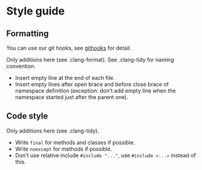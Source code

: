 # Style guide

## Formatting

You can use our git hooks, see [githooks](../.githooks) for detail.

Only additions here (see .clang-format). See .clang-tidy for naming convention.

* Insert empty line at the end of each file.
* Insert empty lines after open brace and before close brace of namespace definition
  (exception: don't add empty line when the namespace started just after the parent one).

## Code style

Only additions here (see .clang-tidy).

* Write `final` for methods and classes if possible.
* Write `noexcept` for methods if possible.
* Don't use relative include `#include "..."`, use `#include <...>` instead of this.
